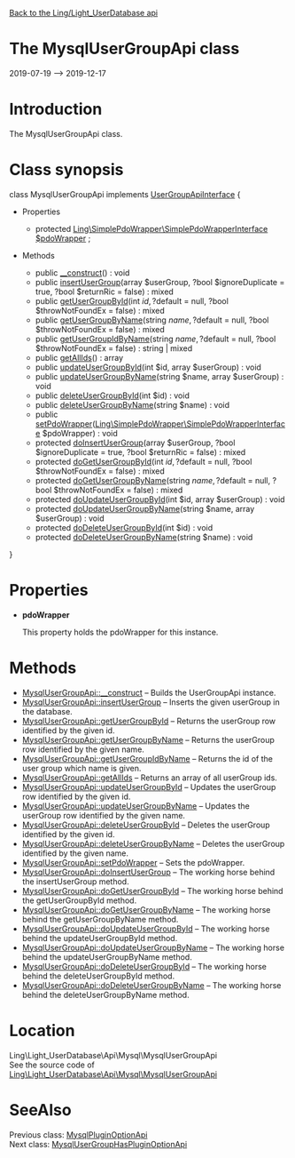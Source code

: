 [Back to the Ling/Light_UserDatabase api](https://github.com/lingtalfi/Light_UserDatabase/blob/master/doc/api/Ling/Light_UserDatabase.md)



The MysqlUserGroupApi class
================
2019-07-19 --> 2019-12-17






Introduction
============

The MysqlUserGroupApi class.



Class synopsis
==============


class <span class="pl-k">MysqlUserGroupApi</span> implements [UserGroupApiInterface](https://github.com/lingtalfi/Light_UserDatabase/blob/master/doc/api/Ling/Light_UserDatabase/Api/UserGroupApiInterface.md) {

- Properties
    - protected [Ling\SimplePdoWrapper\SimplePdoWrapperInterface](https://github.com/lingtalfi/SimplePdoWrapper/blob/master/doc/api/Ling/SimplePdoWrapper/SimplePdoWrapperInterface.md) [$pdoWrapper](#property-pdoWrapper) ;

- Methods
    - public [__construct](https://github.com/lingtalfi/Light_UserDatabase/blob/master/doc/api/Ling/Light_UserDatabase/Api/Mysql/MysqlUserGroupApi/__construct.md)() : void
    - public [insertUserGroup](https://github.com/lingtalfi/Light_UserDatabase/blob/master/doc/api/Ling/Light_UserDatabase/Api/Mysql/MysqlUserGroupApi/insertUserGroup.md)(array $userGroup, ?bool $ignoreDuplicate = true, ?bool $returnRic = false) : mixed
    - public [getUserGroupById](https://github.com/lingtalfi/Light_UserDatabase/blob/master/doc/api/Ling/Light_UserDatabase/Api/Mysql/MysqlUserGroupApi/getUserGroupById.md)(int $id, ?$default = null, ?bool $throwNotFoundEx = false) : mixed
    - public [getUserGroupByName](https://github.com/lingtalfi/Light_UserDatabase/blob/master/doc/api/Ling/Light_UserDatabase/Api/Mysql/MysqlUserGroupApi/getUserGroupByName.md)(string $name, ?$default = null, ?bool $throwNotFoundEx = false) : mixed
    - public [getUserGroupIdByName](https://github.com/lingtalfi/Light_UserDatabase/blob/master/doc/api/Ling/Light_UserDatabase/Api/Mysql/MysqlUserGroupApi/getUserGroupIdByName.md)(string $name, ?$default = null, ?bool $throwNotFoundEx = false) : string | mixed
    - public [getAllIds](https://github.com/lingtalfi/Light_UserDatabase/blob/master/doc/api/Ling/Light_UserDatabase/Api/Mysql/MysqlUserGroupApi/getAllIds.md)() : array
    - public [updateUserGroupById](https://github.com/lingtalfi/Light_UserDatabase/blob/master/doc/api/Ling/Light_UserDatabase/Api/Mysql/MysqlUserGroupApi/updateUserGroupById.md)(int $id, array $userGroup) : void
    - public [updateUserGroupByName](https://github.com/lingtalfi/Light_UserDatabase/blob/master/doc/api/Ling/Light_UserDatabase/Api/Mysql/MysqlUserGroupApi/updateUserGroupByName.md)(string $name, array $userGroup) : void
    - public [deleteUserGroupById](https://github.com/lingtalfi/Light_UserDatabase/blob/master/doc/api/Ling/Light_UserDatabase/Api/Mysql/MysqlUserGroupApi/deleteUserGroupById.md)(int $id) : void
    - public [deleteUserGroupByName](https://github.com/lingtalfi/Light_UserDatabase/blob/master/doc/api/Ling/Light_UserDatabase/Api/Mysql/MysqlUserGroupApi/deleteUserGroupByName.md)(string $name) : void
    - public [setPdoWrapper](https://github.com/lingtalfi/Light_UserDatabase/blob/master/doc/api/Ling/Light_UserDatabase/Api/Mysql/MysqlUserGroupApi/setPdoWrapper.md)([Ling\SimplePdoWrapper\SimplePdoWrapperInterface](https://github.com/lingtalfi/SimplePdoWrapper/blob/master/doc/api/Ling/SimplePdoWrapper/SimplePdoWrapperInterface.md) $pdoWrapper) : void
    - protected [doInsertUserGroup](https://github.com/lingtalfi/Light_UserDatabase/blob/master/doc/api/Ling/Light_UserDatabase/Api/Mysql/MysqlUserGroupApi/doInsertUserGroup.md)(array $userGroup, ?bool $ignoreDuplicate = true, ?bool $returnRic = false) : mixed
    - protected [doGetUserGroupById](https://github.com/lingtalfi/Light_UserDatabase/blob/master/doc/api/Ling/Light_UserDatabase/Api/Mysql/MysqlUserGroupApi/doGetUserGroupById.md)(int $id, ?$default = null, ?bool $throwNotFoundEx = false) : mixed
    - protected [doGetUserGroupByName](https://github.com/lingtalfi/Light_UserDatabase/blob/master/doc/api/Ling/Light_UserDatabase/Api/Mysql/MysqlUserGroupApi/doGetUserGroupByName.md)(string $name, ?$default = null, ?bool $throwNotFoundEx = false) : mixed
    - protected [doUpdateUserGroupById](https://github.com/lingtalfi/Light_UserDatabase/blob/master/doc/api/Ling/Light_UserDatabase/Api/Mysql/MysqlUserGroupApi/doUpdateUserGroupById.md)(int $id, array $userGroup) : void
    - protected [doUpdateUserGroupByName](https://github.com/lingtalfi/Light_UserDatabase/blob/master/doc/api/Ling/Light_UserDatabase/Api/Mysql/MysqlUserGroupApi/doUpdateUserGroupByName.md)(string $name, array $userGroup) : void
    - protected [doDeleteUserGroupById](https://github.com/lingtalfi/Light_UserDatabase/blob/master/doc/api/Ling/Light_UserDatabase/Api/Mysql/MysqlUserGroupApi/doDeleteUserGroupById.md)(int $id) : void
    - protected [doDeleteUserGroupByName](https://github.com/lingtalfi/Light_UserDatabase/blob/master/doc/api/Ling/Light_UserDatabase/Api/Mysql/MysqlUserGroupApi/doDeleteUserGroupByName.md)(string $name) : void

}




Properties
=============

- <span id="property-pdoWrapper"><b>pdoWrapper</b></span>

    This property holds the pdoWrapper for this instance.
    
    



Methods
==============

- [MysqlUserGroupApi::__construct](https://github.com/lingtalfi/Light_UserDatabase/blob/master/doc/api/Ling/Light_UserDatabase/Api/Mysql/MysqlUserGroupApi/__construct.md) &ndash; Builds the UserGroupApi instance.
- [MysqlUserGroupApi::insertUserGroup](https://github.com/lingtalfi/Light_UserDatabase/blob/master/doc/api/Ling/Light_UserDatabase/Api/Mysql/MysqlUserGroupApi/insertUserGroup.md) &ndash; Inserts the given userGroup in the database.
- [MysqlUserGroupApi::getUserGroupById](https://github.com/lingtalfi/Light_UserDatabase/blob/master/doc/api/Ling/Light_UserDatabase/Api/Mysql/MysqlUserGroupApi/getUserGroupById.md) &ndash; Returns the userGroup row identified by the given id.
- [MysqlUserGroupApi::getUserGroupByName](https://github.com/lingtalfi/Light_UserDatabase/blob/master/doc/api/Ling/Light_UserDatabase/Api/Mysql/MysqlUserGroupApi/getUserGroupByName.md) &ndash; Returns the userGroup row identified by the given name.
- [MysqlUserGroupApi::getUserGroupIdByName](https://github.com/lingtalfi/Light_UserDatabase/blob/master/doc/api/Ling/Light_UserDatabase/Api/Mysql/MysqlUserGroupApi/getUserGroupIdByName.md) &ndash; Returns the id of the user group which name is given.
- [MysqlUserGroupApi::getAllIds](https://github.com/lingtalfi/Light_UserDatabase/blob/master/doc/api/Ling/Light_UserDatabase/Api/Mysql/MysqlUserGroupApi/getAllIds.md) &ndash; Returns an array of all userGroup ids.
- [MysqlUserGroupApi::updateUserGroupById](https://github.com/lingtalfi/Light_UserDatabase/blob/master/doc/api/Ling/Light_UserDatabase/Api/Mysql/MysqlUserGroupApi/updateUserGroupById.md) &ndash; Updates the userGroup row identified by the given id.
- [MysqlUserGroupApi::updateUserGroupByName](https://github.com/lingtalfi/Light_UserDatabase/blob/master/doc/api/Ling/Light_UserDatabase/Api/Mysql/MysqlUserGroupApi/updateUserGroupByName.md) &ndash; Updates the userGroup row identified by the given name.
- [MysqlUserGroupApi::deleteUserGroupById](https://github.com/lingtalfi/Light_UserDatabase/blob/master/doc/api/Ling/Light_UserDatabase/Api/Mysql/MysqlUserGroupApi/deleteUserGroupById.md) &ndash; Deletes the userGroup identified by the given id.
- [MysqlUserGroupApi::deleteUserGroupByName](https://github.com/lingtalfi/Light_UserDatabase/blob/master/doc/api/Ling/Light_UserDatabase/Api/Mysql/MysqlUserGroupApi/deleteUserGroupByName.md) &ndash; Deletes the userGroup identified by the given name.
- [MysqlUserGroupApi::setPdoWrapper](https://github.com/lingtalfi/Light_UserDatabase/blob/master/doc/api/Ling/Light_UserDatabase/Api/Mysql/MysqlUserGroupApi/setPdoWrapper.md) &ndash; Sets the pdoWrapper.
- [MysqlUserGroupApi::doInsertUserGroup](https://github.com/lingtalfi/Light_UserDatabase/blob/master/doc/api/Ling/Light_UserDatabase/Api/Mysql/MysqlUserGroupApi/doInsertUserGroup.md) &ndash; The working horse behind the insertUserGroup method.
- [MysqlUserGroupApi::doGetUserGroupById](https://github.com/lingtalfi/Light_UserDatabase/blob/master/doc/api/Ling/Light_UserDatabase/Api/Mysql/MysqlUserGroupApi/doGetUserGroupById.md) &ndash; The working horse behind the getUserGroupById method.
- [MysqlUserGroupApi::doGetUserGroupByName](https://github.com/lingtalfi/Light_UserDatabase/blob/master/doc/api/Ling/Light_UserDatabase/Api/Mysql/MysqlUserGroupApi/doGetUserGroupByName.md) &ndash; The working horse behind the getUserGroupByName method.
- [MysqlUserGroupApi::doUpdateUserGroupById](https://github.com/lingtalfi/Light_UserDatabase/blob/master/doc/api/Ling/Light_UserDatabase/Api/Mysql/MysqlUserGroupApi/doUpdateUserGroupById.md) &ndash; The working horse behind the updateUserGroupById method.
- [MysqlUserGroupApi::doUpdateUserGroupByName](https://github.com/lingtalfi/Light_UserDatabase/blob/master/doc/api/Ling/Light_UserDatabase/Api/Mysql/MysqlUserGroupApi/doUpdateUserGroupByName.md) &ndash; The working horse behind the updateUserGroupByName method.
- [MysqlUserGroupApi::doDeleteUserGroupById](https://github.com/lingtalfi/Light_UserDatabase/blob/master/doc/api/Ling/Light_UserDatabase/Api/Mysql/MysqlUserGroupApi/doDeleteUserGroupById.md) &ndash; The working horse behind the deleteUserGroupById method.
- [MysqlUserGroupApi::doDeleteUserGroupByName](https://github.com/lingtalfi/Light_UserDatabase/blob/master/doc/api/Ling/Light_UserDatabase/Api/Mysql/MysqlUserGroupApi/doDeleteUserGroupByName.md) &ndash; The working horse behind the deleteUserGroupByName method.





Location
=============
Ling\Light_UserDatabase\Api\Mysql\MysqlUserGroupApi<br>
See the source code of [Ling\Light_UserDatabase\Api\Mysql\MysqlUserGroupApi](https://github.com/lingtalfi/Light_UserDatabase/blob/master/Api/Mysql/MysqlUserGroupApi.php)



SeeAlso
==============
Previous class: [MysqlPluginOptionApi](https://github.com/lingtalfi/Light_UserDatabase/blob/master/doc/api/Ling/Light_UserDatabase/Api/Mysql/MysqlPluginOptionApi.md)<br>Next class: [MysqlUserGroupHasPluginOptionApi](https://github.com/lingtalfi/Light_UserDatabase/blob/master/doc/api/Ling/Light_UserDatabase/Api/Mysql/MysqlUserGroupHasPluginOptionApi.md)<br>
